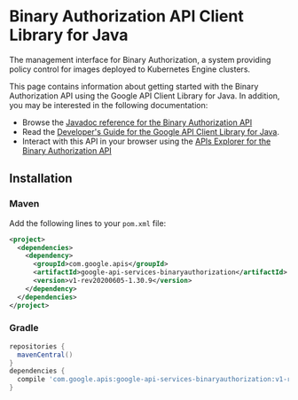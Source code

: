 # Binary Authorization API Client Library for Java

The management interface for Binary Authorization, a system providing policy control for images deployed to Kubernetes Engine clusters.


This page contains information about getting started with the Binary Authorization API
using the Google API Client Library for Java. In addition, you may be interested
in the following documentation:

* Browse the [Javadoc reference for the Binary Authorization API][javadoc]
* Read the [Developer's Guide for the Google API Client Library for Java][google-api-client].
* Interact with this API in your browser using the [APIs Explorer for the Binary Authorization API][api-explorer]

## Installation

### Maven

Add the following lines to your `pom.xml` file:

```xml
<project>
  <dependencies>
    <dependency>
      <groupId>com.google.apis</groupId>
      <artifactId>google-api-services-binaryauthorization</artifactId>
      <version>v1-rev20200605-1.30.9</version>
    </dependency>
  </dependencies>
</project>
```

### Gradle

```gradle
repositories {
  mavenCentral()
}
dependencies {
  compile 'com.google.apis:google-api-services-binaryauthorization:v1-rev20200605-1.30.9'
}
```

[javadoc]: https://googleapis.dev/java/google-api-services-binaryauthorization/latest/index.html
[google-api-client]: https://github.com/googleapis/google-api-java-client/
[api-explorer]: https://developers.google.com/apis-explorer/#p/binaryauthorization/v1/
